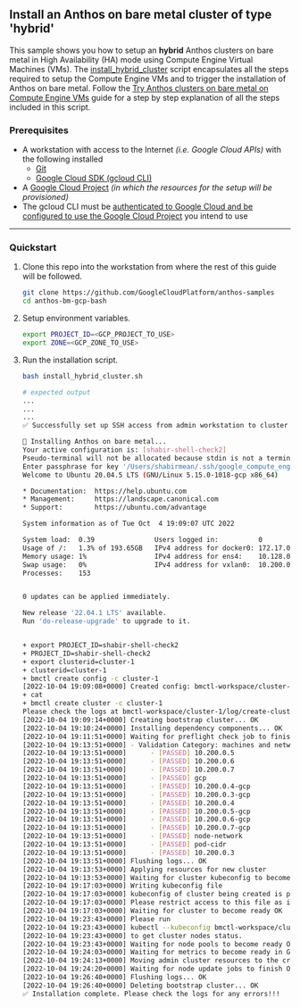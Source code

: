 ## Install an Anthos on bare metal cluster of type 'hybrid'

This sample shows you how to setup an **hybrid** Anthos clusters on bare metal
in High Availability (HA) mode using Compute Engine Virtual Machines (VMs). The
[install_hybrid_cluster](/anthos-bm-gcp-bash/install_hybrid_cluster.sh) script
encapsulates all the steps required to setup the Compute Engine VMs and to
trigger the installation of Anthos on bare metal. Follow the
[Try Anthos clusters on bare metal on Compute Engine VMs](https://cloud.google.com/anthos/clusters/docs/bare-metal/latest/try/gce-vms) guide for a step by step
explanation of all the steps included in this script.


### Prerequisites

- A workstation with access to the Internet _(i.e. Google Cloud APIs)_ with the following installed
  - [Git](https://git-scm.com/)
  - [Google Cloud SDK (gcloud CLI)](https://cloud.google.com/sdk/docs/install)
- A [Google Cloud Project](https://console.cloud.google.com/cloud-resource-manager?_ga=2.187862184.1029435410.1614837439-1338907320.1614299892) _(in which the resources for the setup will be provisioned)_
- The gcloud CLI must be [authenticated to Google Cloud and be configured to use
  the Google Cloud Project](https://cloud.google.com/sdk/gcloud/reference/init) you intend to use
---
### Quickstart

1. Clone this repo into the workstation from where the rest of this guide will
   be followed.

    ```sh
    git clone https://github.com/GoogleCloudPlatform/anthos-samples
    cd anthos-bm-gcp-bash
    ```

2. Setup environment variables.
    ```sh
    export PROJECT_ID=<GCP_PROJECT_TO_USE>
    export ZONE=<GCP_ZONE_TO_USE>
    ```

3. Run the installation script.

    ```sh
    bash install_hybrid_cluster.sh
    ```
    ```sh
    # expected output
    ...
    ...
    ...
    ✅ Successfully set up SSH access from admin workstation to cluster node VMs.

    🔄 Installing Anthos on bare metal...
    Your active configuration is: [shabir-shell-check2]
    Pseudo-terminal will not be allocated because stdin is not a terminal.
    Enter passphrase for key '/Users/shabirmean/.ssh/google_compute_engine':
    Welcome to Ubuntu 20.04.5 LTS (GNU/Linux 5.15.0-1018-gcp x86_64)

    * Documentation:  https://help.ubuntu.com
    * Management:     https://landscape.canonical.com
    * Support:        https://ubuntu.com/advantage

    System information as of Tue Oct  4 19:09:07 UTC 2022

    System load:  0.39               Users logged in:          0
    Usage of /:   1.3% of 193.65GB   IPv4 address for docker0: 172.17.0.1
    Memory usage: 1%                 IPv4 address for ens4:    10.128.0.2
    Swap usage:   0%                 IPv4 address for vxlan0:  10.200.0.2
    Processes:    153


    0 updates can be applied immediately.

    New release '22.04.1 LTS' available.
    Run 'do-release-upgrade' to upgrade to it.


    + export PROJECT_ID=shabir-shell-check2
    + PROJECT_ID=shabir-shell-check2
    + export clusterid=cluster-1
    + clusterid=cluster-1
    + bmctl create config -c cluster-1
    [2022-10-04 19:09:08+0000] Created config: bmctl-workspace/cluster-1/cluster-1.yaml
    + cat
    + bmctl create cluster -c cluster-1
    Please check the logs at bmctl-workspace/cluster-1/log/create-cluster-20221004-190908/create-cluster.log
    [2022-10-04 19:09:14+0000] Creating bootstrap cluster... OK
    [2022-10-04 19:10:24+0000] Installing dependency components... OK
    [2022-10-04 19:11:51+0000] Waiting for preflight check job to finish... OK
    [2022-10-04 19:13:51+0000] - Validation Category: machines and network
    [2022-10-04 19:13:51+0000]      - [PASSED] 10.200.0.5
    [2022-10-04 19:13:51+0000]      - [PASSED] 10.200.0.6
    [2022-10-04 19:13:51+0000]      - [PASSED] 10.200.0.7
    [2022-10-04 19:13:51+0000]      - [PASSED] gcp
    [2022-10-04 19:13:51+0000]      - [PASSED] 10.200.0.4-gcp
    [2022-10-04 19:13:51+0000]      - [PASSED] 10.200.0.3-gcp
    [2022-10-04 19:13:51+0000]      - [PASSED] 10.200.0.4
    [2022-10-04 19:13:51+0000]      - [PASSED] 10.200.0.5-gcp
    [2022-10-04 19:13:51+0000]      - [PASSED] 10.200.0.6-gcp
    [2022-10-04 19:13:51+0000]      - [PASSED] 10.200.0.7-gcp
    [2022-10-04 19:13:51+0000]      - [PASSED] node-network
    [2022-10-04 19:13:51+0000]      - [PASSED] pod-cidr
    [2022-10-04 19:13:51+0000]      - [PASSED] 10.200.0.3
    [2022-10-04 19:13:51+0000] Flushing logs... OK
    [2022-10-04 19:13:53+0000] Applying resources for new cluster
    [2022-10-04 19:13:53+0000] Waiting for cluster kubeconfig to become ready OK
    [2022-10-04 19:17:03+0000] Writing kubeconfig file
    [2022-10-04 19:17:03+0000] kubeconfig of cluster being created is present at bmctl-workspace/cluster-1/cluster-1-kubeconfig
    [2022-10-04 19:17:03+0000] Please restrict access to this file as it contains authentication credentials of your cluster.
    [2022-10-04 19:17:03+0000] Waiting for cluster to become ready OK
    [2022-10-04 19:23:43+0000] Please run
    [2022-10-04 19:23:43+0000] kubectl --kubeconfig bmctl-workspace/cluster-1/cluster-1-kubeconfig get nodes
    [2022-10-04 19:23:43+0000] to get cluster nodes status.
    [2022-10-04 19:23:43+0000] Waiting for node pools to become ready OK
    [2022-10-04 19:24:03+0000] Waiting for metrics to become ready in GCP OK
    [2022-10-04 19:24:13+0000] Moving admin cluster resources to the created admin cluster
    [2022-10-04 19:24:20+0000] Waiting for node update jobs to finish OK
    [2022-10-04 19:26:40+0000] Flushing logs... OK
    [2022-10-04 19:26:40+0000] Deleting bootstrap cluster... OK
    ✅ Installation complete. Please check the logs for any errors!!!
    ```
